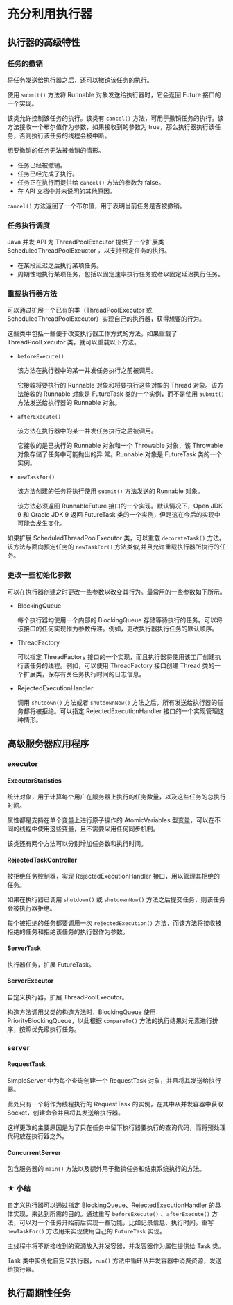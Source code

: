 # 充分利用执行器

## 执行器的高级特性

### 任务的撤销

将任务发送给执行器之后，还可以撤销该任务的执行。

使用 `submit()` 方法将 Runnable 对象发送给执行器时，它会返回 Future 接口的一个实现。

该类允许控制该任务的执行。该类有 `cancel()` 方法，可用于撤销任务的执行。该方法接收一个布尔值作为参数，如果接收到的参数为 true，那么执行器执行该任务，否则执行该任务的线程会被中断。



想要撤销的任务无法被撤销的情形。

- 任务已经被撤销。
- 任务已经完成了执行。
- 任务正在执行而提供给 `cancel()` 方法的参数为 false。
- 在 API 文档中并未说明的其他原因。

`cancel()` 方法返回了一个布尔值，用于表明当前任务是否被撤销。



### 任务执行调度

Java 并发 API 为 ThreadPoolExecutor 提供了一个扩展类 ScheduledThreadPoolExeuctor ，以支持预定任务的执行。

- 在某段延迟之后执行某项任务。
- 周期性地执行某项任务，包括以固定速率执行任务或者以固定延迟执行任务。



### 重载执行器方法

可以通过扩展一个已有的类（ThreadPoolExecutor 或 ScheduledThreadPoolExecutor）实现自己的执行器，获得想要的行为。

这些类中包括一些便于改变执行器工作方式的方法。如果重载了 ThreadPoolExecutor 类，就可以重载以下方法。

- `beforeExecute()`

  该方法在执行器中的某一并发任务执行之前被调用。

  它接收将要执行的 Runnable 对象和将要执行这些对象的 Thread 对象。该方法接收的 Runnable 对象是 FutureTask 类的一个实例，而不是使用 `submit()` 方法发送给执行器的 Runnable 对象。

- `afterExecute()`

  该方法在执行器中的某一并发任务执行之后被调用。

  它接收的是已执行的 Runnable 对象和一个 Throwable 对象，该 Throwable 对象存储了任务中可能抛出的异 常。Runnable 对象是 FutureTask 类的一个实例。

- `newTaskFor()`

  该方法创建的任务将执行使用 `submit()` 方法发送的 Runnable 对象。

  该方法必须返回 RunnableFuture 接口的一个实现。默认情况下，Open JDK 9 和 Oracle JDK 9 返回 FutureTask 类的一个实例，但是这在今后的实现中可能会发生变化。



如果扩展 ScheduledThreadPoolExecutor 类，可以重载 `decorateTask()` 方法。该方法与面向预定任务的 `newTaskFor()` 方法类似,并且允许重载执行器所执行的任务。



### 更改一些初始化参数

可以在执行器创建之时更改一些参数以改变其行为。最常用的一些参数如下所示。

- BlockingQueue<Runnable>

  每个执行器均使用一个内部的 BlockingQueue 存储等待执行的任务。可以将该接口的任何实现作为参数传递。例如，更改执行器执行任务的默认顺序。

- ThreadFactory

  可以指定 ThreadFactory 接口的一个实现，而且执行器将使用该工厂创建执行该任务的线程。例如，可以使用 ThreadFactory 接口创建 Thread 类的一个扩展类，保存有关任务执行时间的日志信息。

- RejectedExecutionHandler

  调用 `shutdown()` 方法或者 `shutdownNow()` 方法之后，所有发送给执行器的任务都将被拒绝。可以指定 RejectedExecutionHandler 接口的一个实现管理这种情形。



## 高级服务器应用程序

### executor

#### ExecutorStatistics

统计对象，用于计算每个用户在服务器上执行的任务数量，以及这些任务的总执行时间。

属性都是支持在单个变量上进行原子操作的 AtomicVariables 型变量，可以在不同的线程中使用这些变量，且不需要采用任何同步机制。

该类还有两个方法可以分别增加任务数和执行时间。

#### RejectedTaskController

被拒绝任务控制器，实现 RejectedExecutionHandler 接口，用以管理其拒绝的任务。

如果在执行器已调用 `shutdown()` 或 `shutdownNow()` 方法之后提交任务，则该任务会被执行器拒绝。

每个被拒绝的任务都要调用一次 `rejectedExecution()` 方法，而该方法将接收被拒绝的任务和拒绝该任务的执行器作为参数。

#### ServerTask

执行器任务，扩展 FutureTask。

#### ServerExecutor

自定义执行器，扩展 ThreadPoolExecutor。

构造方法调用父类的构造方法时，BlockingQueue 使用 PriorityBlockingQueue，以此根据 `compareTo()` 方法的执行结果对元素进行排序，按照优先级执行任务。

### server

#### RequestTask

SimpleServer 中为每个查询创建一个 RequestTask 对象，并且将其发送给执行器。

此处只有一个将作为线程执行的 RequestTask 的实例，在其中从并发容器中获取 Socket，创建命令并且将其发送给执行器。

这样更改的主要原因是为了只在任务中留下执行器要执行的查询代码，而将预处理代码放在执行器之外。

#### ConcurrentServer

包含服务器的 `main()` 方法以及额外用于撤销任务和结束系统执行的方法。



### ★ 小结

自定义执行器可以通过指定 BlockingQueue、RejectedExecutionHandler 的具体实现，来达到所需的目的。通过重写 `beforeExecute()` 、`afterExecute()` 方法，可以对一个任务开始前后实现一些功能，比如记录信息、执行时间。重写 `newTaskFor()` 方法用来实现使用自己的 `FutureTask` 实现。



主线程中将不断接收到的资源放入并发容器，并发容器作为属性提供给 Task 类。

Task 类中实例化自定义执行器，`run()` 方法中循环从并发容器中消费资源，发送给执行器。



## 执行周期性任务

















